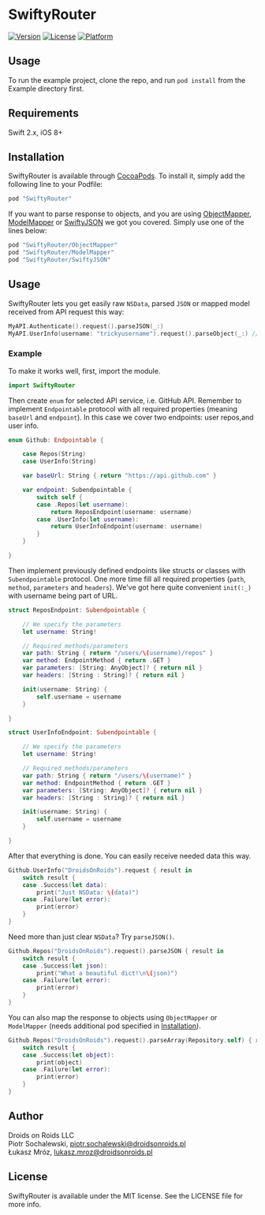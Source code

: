 # SwiftyRouter

[![Version](https://img.shields.io/cocoapods/v/SwiftyRouter.svg?style=flat)](http://cocoapods.org/pods/SwiftyRouter)
[![License](https://img.shields.io/cocoapods/l/SwiftyRouter.svg?style=flat)](http://cocoapods.org/pods/SwiftyRouter)
[![Platform](https://img.shields.io/cocoapods/p/SwiftyRouter.svg?style=flat)](http://cocoapods.org/pods/SwiftyRouter)

## Usage

To run the example project, clone the repo, and run `pod install` from the Example directory first.

## Requirements

Swift 2.x, iOS 8+

## Installation

SwiftyRouter is available through [CocoaPods](http://cocoapods.org). To install
it, simply add the following line to your Podfile:

```ruby
pod "SwiftyRouter"
```

If you want to parse response to objects, and you are using [ObjectMapper](https://github.com/Hearst-DD/ObjectMapper), [ModelMapper](https://github.com/lyft/mapper) or [SwiftyJSON](https://github.com/SwiftyJSON/SwiftyJSON) we got you covered. Simply use one of the lines below:

```ruby
pod "SwiftyRouter/ObjectMapper"
pod "SwiftyRouter/ModelMapper"
pod "SwiftyRouter/SwiftyJSON"
```

## Usage

SwiftyRouter lets you get easily raw `NSData`, parsed `JSON` or mapped model received from API request this way:

```swift
MyAPI.Authenticate().request().parseJSON(_:)
MyAPI.UserInfo(username: "trickyusername").request().parseObject(_:) // via ModelMapper or ObjectMapper
```

### Example

To make it works well, first, import the module.

```swift
import SwiftyRouter
```

Then create `enum` for selected API service, i.e. GitHub API. Remember to implement `Endpointable` protocol with all required properties (meaning `baseUrl` and `endpoint`). In this case we cover two endpoints: user repos,and user info.

```swift
enum Github: Endpointable {

    case Repos(String)
    case UserInfo(String)

    var baseUrl: String { return "https://api.github.com" }

    var endpoint: Subendpointable {
        switch self {
        case .Repos(let username):
            return ReposEndpoint(username: username)
        case .UserInfo(let username):
            return UserInfoEndpoint(username: username)
        }
    }

}
```

Then implement previously defined endpoints like structs or classes with `Subendpointable` protocol. One more time fill all required properties (`path`, `method`, `parameters` and `headers`). We've got here quite convenient `init(:_)` with username being part of URL.

```swift
struct ReposEndpoint: Subendpointable {

    // We specify the parameters
    let username: String!

    // Required methods/parameters
    var path: String { return "/users/\(username)/repos" }
    var method: EndpointMethod { return .GET }
    var parameters: [String: AnyObject]? { return nil }
    var headers: [String : String]? { return nil }

    init(username: String) {
        self.username = username
    }

}

struct UserInfoEndpoint: Subendpointable {

    // We specify the parameters
    let username: String!

    // Required methods/parameters
    var path: String { return "/users/\(username)" }
    var method: EndpointMethod { return .GET }
    var parameters: [String: AnyObject]? { return nil }
    var headers: [String : String]? { return nil }

    init(username: String) {
        self.username = username
    }

}
```

After that everything is done. You can easily receive needed data this way.

```swift
Github.UserInfo("DroidsOnRoids").request { result in
    switch result {
    case .Success(let data):
        print("Just NSData: \(data)")
    case .Failure(let error):
        print(error)
    }
}
```

Need more than just clear `NSData`? Try `parseJSON()`.

```swift
Github.Repos("DroidsOnRoids").request().parseJSON { result in
    switch result {
    case .Success(let json):
        print("What a beautiful dict!\n\(json)")
    case .Failure(let error):
        print(error)
    }
}
```

You can also map the response to objects using `ObjectMapper` or `ModelMapper` (needs additional pod specified in <a href="#installation">Installation</a>).
```swift
Github.Repos("DroidsOnRoids").request().parseArray(Repository.self) { result in
    switch result {
    case .Success(let object):
        print(object)
    case .Failure(let error):
        print(error)
    }
}
```

## Author

Droids on Roids LLC<br />
Piotr Sochalewski, piotr.sochalewski@droidsonroids.pl<br />
Łukasz Mróz, lukasz.mroz@droidsonroids.pl

## License

SwiftyRouter is available under the MIT license. See the LICENSE file for more info.
